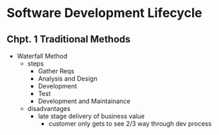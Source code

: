# Software Development Lifecycle

## Chpt. 1 Traditional Methods
- Waterfall Method
    - steps
        - Gather Reqs
        - Analysis and Design
        - Development
        - Test
        - Development and Maintainance 
    - disadvantages
        - late stage delivery of business value
            - customer only gets to see 2/3 way through dev process